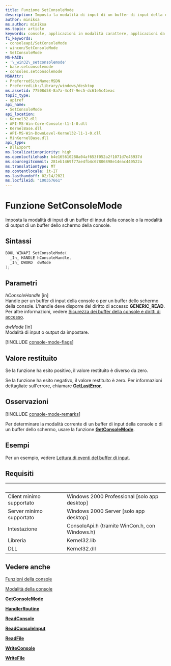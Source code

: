```yaml
---
title: Funzione SetConsoleMode
description: Imposta la modalità di input di un buffer di input della console o la modalità di output di un buffer dello schermo della console.
author: miniksa
ms.author: miniksa
ms.topic: article
keywords: console, applicazioni in modalità carattere, applicazioni da riga di comando, applicazioni di terminale, api della console
f1_keywords:
- consoleapi/SetConsoleMode
- wincon/SetConsoleMode
- SetConsoleMode
MS-HAID:
- '\_win32\_setconsolemode'
- base.setconsolemode
- consoles.setconsolemode
MSHAttr:
- PreferredSiteName:MSDN
- PreferredLib:/library/windows/desktop
ms.assetid: 77508d58-8a7a-4c47-9ec5-dc61e5c4beac
topic_type:
- apiref
api_name:
- SetConsoleMode
api_location:
- Kernel32.dll
- API-MS-Win-Core-Console-l1-1-0.dll
- KernelBase.dll
- API-MS-Win-DownLevel-Kernel32-l1-1-0.dll
- MinKernelBase.dll
api_type:
- DllExport
ms.localizationpriority: high
ms.openlocfilehash: b4e165610288a04af653f052a2f1071d7e45937d
ms.sourcegitcommit: 281eb1469f77ae4fb4c67806898e14eac440522a
ms.translationtype: MT
ms.contentlocale: it-IT
ms.lasthandoff: 02/14/2021
ms.locfileid: "100357661"
---
```

# <a name="setconsolemode-function"></a>Funzione SetConsoleMode

Imposta la modalità di input di un buffer di input della console o la modalità di output di un buffer dello schermo della console.

## <a name="syntax"></a>Sintassi

```C
BOOL WINAPI SetConsoleMode(
  _In_ HANDLE hConsoleHandle,
  _In_ DWORD  dwMode
);
```

## <a name="parameters"></a>Parametri

*hConsoleHandle* \[in\]  
Handle per un buffer di input della console o per un buffer dello schermo della console. L'handle deve disporre del diritto di accesso **GENERIC\_READ**. Per altre informazioni, vedere [Sicurezza dei buffer della console e diritti di accesso](console-buffer-security-and-access-rights.md).

*dwMode* \[in\]  
Modalità di input o output da impostare.

[!INCLUDE [console-mode-flags](./includes/console-mode-flags.md)]

## <a name="return-value"></a>Valore restituito

Se la funzione ha esito positivo, il valore restituito è diverso da zero.

Se la funzione ha esito negativo, il valore restituito è zero. Per informazioni dettagliate sull'errore, chiamare [**GetLastError**](/windows/win32/api/errhandlingapi/nf-errhandlingapi-getlasterror).

## <a name="remarks"></a>Osservazioni

[!INCLUDE [console-mode-remarks](./includes/console-mode-remarks.md)]

Per determinare la modalità corrente di un buffer di input della console o di un buffer dello schermo, usare la funzione [**GetConsoleMode**](getconsolemode.md).

## <a name="examples"></a>Esempi

Per un esempio, vedere [Lettura di eventi del buffer di input](reading-input-buffer-events.md).

## <a name="requirements"></a>Requisiti

| &nbsp; | &nbsp; |
|-|-|
| Client minimo supportato | Windows 2000 Professional \[solo app desktop\] |
| Server minimo supportato | Windows 2000 Server \[solo app desktop\] |
| Intestazione | ConsoleApi.h (tramite WinCon.h, con Windows.h) |
| Libreria | Kernel32.lib |
| DLL | Kernel32.dll |

## <a name="see-also"></a>Vedere anche

[Funzioni della console](console-functions.md)

[Modalità della console](console-modes.md)

[**GetConsoleMode**](getconsolemode.md)

[**HandlerRoutine**](handlerroutine.md)

[**ReadConsole**](readconsole.md)

[**ReadConsoleInput**](readconsoleinput.md)

[**ReadFile**](/windows/win32/api/fileapi/nf-fileapi-readfile)

[**WriteConsole**](writeconsole.md)

[**WriteFile**](/windows/win32/api/fileapi/nf-fileapi-writefile)